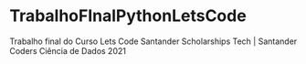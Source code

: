 # TrabalhoFInalPythonLetsCode

Trabalho final do Curso Lets Code 
Santander Scholarships Tech | Santander Coders Ciência de Dados 2021
